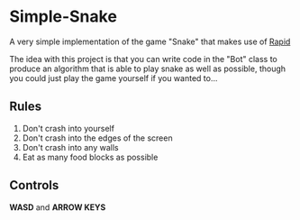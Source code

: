 # Simple-Snake

A very simple implementation of the game "Snake" that makes use of [Rapid](https://github.com/Pencilcaseman/Rapid)

The idea with this project is that you can write code in the "Bot" class to produce an algorithm that is able to play snake as well as possible, though you could just play the game yourself if you wanted to...

## Rules
1. Don't crash into yourself
2. Don't crash into the edges of the screen
3. Don't crash into any walls
4. Eat as many food blocks as possible

## Controls
**WASD** and **ARROW KEYS**
